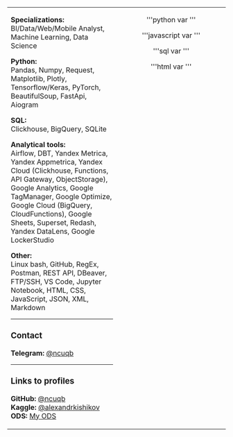<table>
<tr>
<td width="50%" valign="top">

**Specializations:**  
BI/Data/Web/Mobile Analyst, Machine Learning, Data Science

**Python:**  
Pandas, Numpy, Request, Matplotlib, Plotly, Tensorflow/Keras, PyTorch, BeautifulSoup, FastApi, Aiogram

**SQL:**  
Clickhouse, BigQuery, SQLite

**Analytical tools:**  
Airflow, DBT, Yandex Metrica, Yandex Appmetrica, Yandex Cloud (Clickhouse, Functions, API Gateway, ObjectStorage), Google Analytics, Google TagManager, Google Optimize, Google Cloud (BigQuery, CloudFunctions), Google Sheets, Superset, Redash, Yandex DataLens, Google LockerStudio

**Other:**  
Linux bash, GitHub, RegEx, Postman, REST API, DBeaver, FTP/SSH, VS Code, Jupyter Notebook, HTML, CSS, JavaScript, JSON, XML, Markdown

---

### Contact

**Telegram:** [@ncuqb](https://t.me/ncuqb)

---

### Links to profiles

**GitHub:** [@ncuqb](https://github.com/ncuqb)  
**Kaggle:** [@alexandrkishikov](https://www.kaggle.com/alexandrkishikov)  
**ODS:** [My ODS](https://ods.ai/users/j0f5bd76d2c79)

</td>
<td width="50%" valign="top" align="center">

'''python
var
'''

'''javascript
var
'''

'''sql
var
'''

'''html
var
'''



</td>
